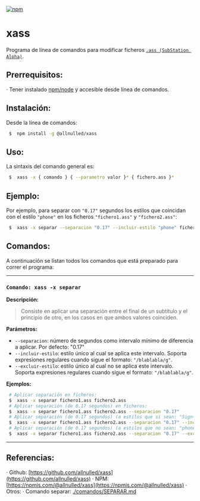 [![npm](https://nodei.co/npm/@allnulled/xass.png)](https://npmjs.com/@allnulled/xass)

# xass

Programa de línea de comandos para modificar ficheros [`.ass (SubStation Alpha)`](https://en.wikipedia.org/wiki/SubStation_Alpha).

## Prerrequisitos:

  · Tener instalado [npm/node](https://nodejs.org/en/download/) y accesible desde línea de comandos.

## Instalación:

Desde la línea de comandos:

```sh
 $  npm install -g @allnulled/xass
```

## Uso:

La sintaxis del comando general es:

```sh
 $  xass -x { comando } { --parametro valor }* { fichero.ass }*
```

## Ejemplo:

Por ejemplo, para separar con `"0.17"` segundos los estilos que coincidan con el estilo `"phone"` en los ficheros `"fichero1.ass"` y `"fichero2.ass"`:

```sh
 $  xass -x separar --separacion "0.17" --incluir-estilo "phone" fichero1.ass fichero2.ass
```

## Comandos:

A continuación se listan todos los comandos que está preparado para correr el programa:

----

### `Comando: xass -x separar`

**Descripción:**

> Consiste en aplicar una separación entre el final de un subtítulo y el principio de otro, en los casos en que ambos valores coinciden.

**Parámetros:**
  - `--separacion`: número de segundos como intervalo mínimo de diferencia a aplicar. Por defecto: "0.17"
  - `--incluir-estilo`: estilo único al cual se aplica este intervalo. Soporta expresiones regulares cuando sigue el formato: `"/blablabla/g"`.
  - `--excluir-estilo`: estilo único al cual no se aplica este intervalo. Soporta expresiones regulares cuando sigue el formato: `"/blablabla/g"`.

**Ejemplos:**

```sh
 # Aplicar separación en ficheros:
 $  xass -x separar fichero1.ass fichero2.ass
 # Aplicar separación (de 0.17 segundos) en ficheros:
 $  xass -x separar fichero1.ass fichero2.ass --separacion "0.17"
 # Aplicar separación (de 0.17 segundos) (a estilos que sí sean: "Sign~") en ficheros:
 $  xass -x separar fichero1.ass fichero2.ass --separacion "0.17" --incluir-estilo "/Sign.*/gi"
 # Aplicar separación (de 0.17 segundos) (a estilos que no sean: "phone") en ficheros:
 $  xass -x separar fichero1.ass fichero2.ass --separacion "0.17" --excluir-estilo "phone"
```

----

## Referencias:

  · Github: [https://github.com/allnulled/xass](https://github.com/allnulled/xass)
  · NPM: [https://npmjs.com/@allnulled/xass](https://npmjs.com/@allnulled/xass)
  · Otros: 
    · Comando separar: [./comandos/SEPARAR.md](./comandos/SEPARAR.md)